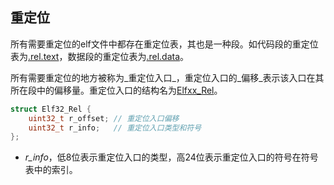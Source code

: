 ## 重定位

所有需要重定位的elf文件中都存在重定位表，其也是一种段。如代码段的重定位表为[.rel.text]()，数据段的重定位表为[.rel.data]()。

所有需要重定位的地方被称为_重定位入口_，重定位入口的_偏移_表示该入口在其所在段中的偏移量。重定位入口的结构名为[Elfxx_Rel]()。

```cpp
struct Elf32_Rel {
    uint32_t r_offset; // 重定位入口偏移
    uint32_t r_info;   // 重定位入口类型和符号
};
```

* _r_info_，低8位表示重定位入口的类型，高24位表示重定位入口的符号在符号表中的索引。


